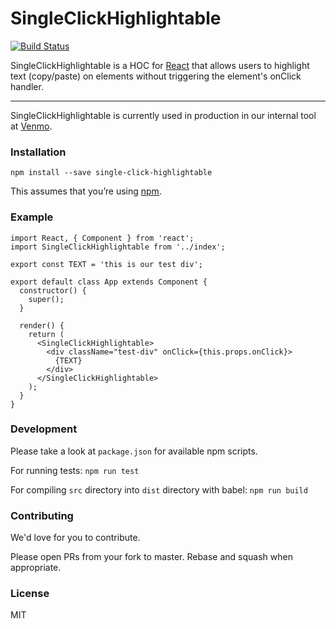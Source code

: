 # SingleClickHighlightable

[![Build Status](https://travis-ci.com/venmo/single-click-highlightable.svg?token=URpWhkPxt9ypQvx1UfXz&branch=master)](https://travis-ci.com/venmo/single-click-highlightable)

SingleClickHighlightable is a HOC for [React](https://facebook.github.io/react/) that allows users to highlight text (copy/paste) on elements without triggering the element's onClick handler.

** **

SingleClickHighlightable is currently used in production in our internal tool at [Venmo](http://www.venmo.com).


### Installation

```
npm install --save single-click-highlightable
```

This assumes that you’re using [npm](http://npmjs.com/).

### Example

```es6
import React, { Component } from 'react';
import SingleClickHighlightable from '../index';

export const TEXT = 'this is our test div';

export default class App extends Component {
  constructor() {
    super();
  }

  render() {
    return (
      <SingleClickHighlightable>
        <div className="test-div" onClick={this.props.onClick}>
          {TEXT}
        </div>
      </SingleClickHighlightable>
    );
  }
}
```

### Development
Please take a look at `package.json` for available npm scripts.

For running tests: `npm run test`

For compiling `src` directory into `dist` directory with babel: `npm run build`


### Contributing

We'd love for you to contribute.

Please open PRs from your fork to master. Rebase and squash when appropriate.

### License
MIT
